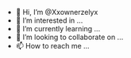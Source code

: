 - 👋 Hi, I’m @Xxownerzelyx
- 👀 I’m interested in ...
- 🌱 I’m currently learning ...
- 💞️ I’m looking to collaborate on ...
- 📫 How to reach me ...

<!---
Xxownerzelyx/Xxownerzelyx is a ✨ special ✨ repository because its `README.md` (this file) appears on your GitHub profile.
You can click the Preview link to take a look at your changes.
--->
